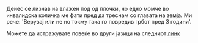 Денес се лизнав на влажен под од плочки,
но едно момче во инвалидска количка ме фати
пред да треснам со главата на земја. 
Ми рече: 'Верувај или не но токму така
го повредив грбот пред 3 години'.

Можете да истражувате повеќе во
други јазици на следниот [линк](language.md)